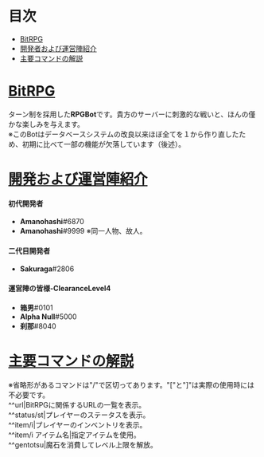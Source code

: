 # 目次
 - [BitRPG](#one)
 - [開発者および運営陣紹介](#two)
 - [主要コマンドの解説](#three)
# [BitRPG](#one)
ターン制を採用した**RPGBot**です。貴方のサーバーに刺激的な戦いと、ほんの僅かな楽しみを与えます。  
※このBotはデータベースシステムの改良以来ほぼ全てを１から作り直したため、初期に比べて一部の機能が欠落しています（後述）。 
# [開発および運営陣紹介](#two)
#### 初代開発者
* **Amanohashi**#6870
* **Amanohashi**#9999 ※同一人物、故人。
#### 二代目開発者
* **Sakuraga**#2806
#### 運営陣の皆様-ClearanceLevel4
* **箱男**#0101
* **Alpha Null**#5000
* **刹那**#8040  
# [主要コマンドの解説](#three)
※省略形があるコマンドは"/"で区切ってあります。\"\[\"と\"]\"は実際の使用時には不必要です。  
\^\^url\|BitRPGに関係するURLの一覧を表示。  
\^\^status/st\|プレイヤーのステータスを表示。  
\^\^item/i\|プレイヤーのインベントリを表示。  
\^\^item/i アイテム名\|指定アイテムを使用。  
\^\^gentotsu\|魔石を消費してレベル上限を解放。  
